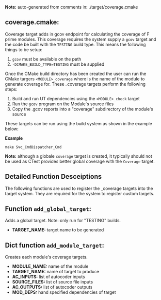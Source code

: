**Note:** auto-generated from comments in: ./target/coverage.cmake

## coverage.cmake:

Coverage target adds in gcov endpoint for calculating the coverage of F prime modules. This
coverage requires the system supply a `gcov` target and the code be built with the `TESTING`
build type.  This means the  following things to be setup:

1. `gcov` must be available on the path
2. `-DCMAKE_BUILD_TYPE=TESTING` must be supplied

Once the CMake build directory has been created the user can run the CMake targers
`<MODULE>_coverage` where <MODULE> is the name of the module to generate coverage for. These
_coverage targets perform the following steps:

1. Build and run UT dependencies using the `<MODULE>_check` target
2. Run the `gcov` program on the Module's source files
3. Copy the .gcov reports into a "coverage" subdirectory of the module's source

These targets can be run using the build system as shown in the example below:

**Example**
```
make Svc_CmdDispatcher_Cmd
```
**Note:** although a globale `coverage` target is created, it typically should not be used as
CTest provides better global coverage with the `Coverage` target.

## Detailed Function Desceiptions

The following functions are used to register the _coverage targets into the target system. They
are required for the system to register custom targets.


##  Function `add_global_target`:

 Adds a global target. Note: only run for "TESTING" builds.

- **TARGET_NAME:** target name to be generated


## Dict function `add_module_target`:

Creates each module's coverage targets.

- **MODULE_NAME:** name of the module
- **TARGET_NAME:** name of target to produce
- **AC_INPUTS:** list of autocoder inputs
- **SOURCE_FILES:** list of source file inputs
- **AC_OUTPUTS:** list of autocoder outputs
- **MOD_DEPS:** hand specified dependencies of target


